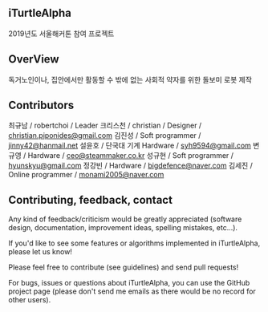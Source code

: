 ## iTurtleAlpha
2019년도 서울해커톤 참여 프로젝트


## OverView
독거노인이나, 집안에서만 활동할 수 밖에 없는 사회적 약자를 위한 돌보미 로봇 제작


## Contributors
최규남 / robertchoi / Leader
크리스천 / christian / Designer / christian.piponides@gmail.com
김진성 / Soft programmer / jinny42@hanmail.net
설윤호 / 단국대 기계 Hardware / syh9594@gmail.com
변규영 / Hardware / ceo@steammaker.co.kr
성규현 / Soft programmer / hyunskyu@gmail.com
정강빈 / Hardware / bigdefence@naver.com
김세진 / Online programmer / monami2005@naver.com


## Contributing, feedback, contact
Any kind of feedback/criticism would be greatly appreciated (software design, documentation, improvement ideas, spelling mistakes, etc...).

If you'd like to see some features or algorithms implemented in iTurtleAlpha, please let us know!

Please feel free to contribute (see guidelines) and send pull requests!

For bugs, issues or questions about iTurtleAlpha, you can use the GitHub project page (please don't send me emails as there would be no record for other users).
